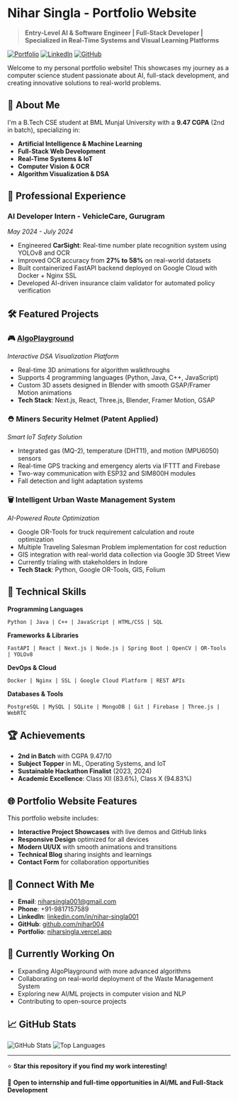 # Nihar Singla - Portfolio Website

> **Entry-Level AI & Software Engineer | Full-Stack Developer | Specialized in Real-Time Systems and Visual Learning Platforms**

[![Portfolio](https://img.shields.io/badge/Portfolio-Live-brightgreen)](https://niharsingla.vercel.app/)
[![LinkedIn](https://img.shields.io/badge/LinkedIn-Connect-blue)](https://linkedin.com/in/nihar-singla001)
[![GitHub](https://img.shields.io/badge/GitHub-Follow-lightgrey)](https://github.com/nihar004)

Welcome to my personal portfolio website! This showcases my journey as a computer science student passionate about AI, full-stack development, and creating innovative solutions to real-world problems.

## 🚀 About Me

I'm a B.Tech CSE student at BML Munjal University with a **9.47 CGPA** (2nd in batch), specializing in:

- **Artificial Intelligence & Machine Learning**
- **Full-Stack Web Development**
- **Real-Time Systems & IoT**
- **Computer Vision & OCR**
- **Algorithm Visualization & DSA**

## 💼 Professional Experience

### AI Developer Intern - VehicleCare, Gurugram

_May 2024 - July 2024_

- Engineered **CarSight**: Real-time number plate recognition system using YOLOv8 and OCR
- Improved OCR accuracy from **27% to 58%** on real-world datasets
- Built containerized FastAPI backend deployed on Google Cloud with Docker + Nginx SSL
- Developed AI-driven insurance claim validator for automated policy verification

## 🛠️ Featured Projects

### 🎮 [AlgoPlayground](https://algoplayground.vercel.app/category)

_Interactive DSA Visualization Platform_

- Real-time 3D animations for algorithm walkthroughs
- Supports 4 programming languages (Python, Java, C++, JavaScript)
- Custom 3D assets designed in Blender with smooth GSAP/Framer Motion animations
- **Tech Stack**: Next.js, React, Three.js, Blender, Framer Motion, GSAP

### ⛑️ Miners Security Helmet (Patent Applied)

_Smart IoT Safety Solution_

- Integrated gas (MQ-2), temperature (DHT11), and motion (MPU6050) sensors
- Real-time GPS tracking and emergency alerts via IFTTT and Firebase
- Two-way communication with ESP32 and SIM800H modules
- Fall detection and light adaptation systems

### 🗑️ Intelligent Urban Waste Management System

_AI-Powered Route Optimization_

- Google OR-Tools for truck requirement calculation and route optimization
- Multiple Traveling Salesman Problem implementation for cost reduction
- GIS integration with real-world data collection via Google 3D Street View
- Currently trialing with stakeholders in Indore
- **Tech Stack**: Python, Google OR-Tools, GIS, Folium

## 🔧 Technical Skills

**Programming Languages**

```
Python | Java | C++ | JavaScript | HTML/CSS | SQL
```

**Frameworks & Libraries**

```
FastAPI | React | Next.js | Node.js | Spring Boot | OpenCV | OR-Tools | YOLOv8
```

**DevOps & Cloud**

```
Docker | Nginx | SSL | Google Cloud Platform | REST APIs
```

**Databases & Tools**

```
PostgreSQL | MySQL | SQLite | MongoDB | Git | Firebase | Three.js | WebRTC
```

## 🏆 Achievements

- **2nd in Batch** with CGPA 9.47/10
- **Subject Topper** in ML, Operating Systems, and IoT
- **Sustainable Hackathon Finalist** (2023, 2024)
- **Academic Excellence**: Class XII (83.6%), Class X (94.83%)

## 🌐 Portfolio Website Features

This portfolio website includes:

- **Interactive Project Showcases** with live demos and GitHub links
- **Responsive Design** optimized for all devices
- **Modern UI/UX** with smooth animations and transitions
- **Technical Blog** sharing insights and learnings
- **Contact Form** for collaboration opportunities

## 📱 Connect With Me

- **Email**: [niharsingla001@gmail.com](mailto:niharsingla001@gmail.com)
- **Phone**: +91-9817157589
- **LinkedIn**: [linkedin.com/in/nihar-singla001](https://linkedin.com/in/nihar-singla001)
- **GitHub**: [github.com/nihar004](https://github.com/nihar004)
- **Portfolio**: [niharsingla.vercel.app](https://niharsingla.vercel.app/)

## 🎯 Currently Working On

- Expanding AlgoPlayground with more advanced algorithms
- Collaborating on real-world deployment of the Waste Management System
- Exploring new AI/ML projects in computer vision and NLP
- Contributing to open-source projects

## 📈 GitHub Stats

![GitHub Stats](https://github-readme-stats.vercel.app/api?username=nihar004&show_icons=true&theme=radical)
![Top Languages](https://github-readme-stats.vercel.app/api/top-langs/?username=nihar004&layout=compact&theme=radical)

---

⭐ **Star this repository if you find my work interesting!**

💼 **Open to internship and full-time opportunities in AI/ML and Full-Stack Development**
